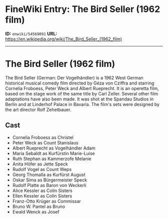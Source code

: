 # FineWiki Entry: The Bird Seller (1962 film)

**ID:** `enwiki/54569091`
**URL:** <https://en.wikipedia.org/wiki/The_Bird_Seller_(1962_film)>

--- 

# The Bird Seller (1962 film)
The Bird Seller (German: Der Vogelhändler) is a 1962 West German historical musical comedy film directed by Géza von Cziffra and starring Cornelia Froboess, Peter Weck and Albert Rueprecht.
It is an operetta film, based on the stage work of the same title by Carl Zeller. Several other film adaptations have also been made.
It was shot at the Spandau Studios in Berlin and at Linderhof Palace in Bavaria. The film's sets were designed by the art director Rolf Zehetbauer.

## Cast
- Cornelia Froboess as Christel
- Peter Weck as Count Stanislaus
- Albert Rueprecht as Vogelhändler Adam
- Maria Sebaldt as Kurfürstin Marie-Luise
- Ruth Stephan as Kammerzofe Melanie
- Anita Höfer as Jette Speck
- Rudolf Vogel as Count Weps
- Georg Thomalla as Kurfürst August
- Oskar Sima as Bürgermeister Speck
- Rudolf Platte as Baron von Weckerli
- Alice Kessler as Colin Sisters
- Ellen Kessler as Colin Sisters
- Franz-Otto Krüger as Commissar
- Bruno W. Pantel as Bruno
- Ewald Wenck as Josef

